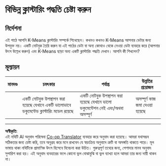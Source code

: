 <!--
CO_OP_TRANSLATOR_METADATA:
{
  "original_hash": "b8e17eff34ad1680eba2a5d3cf9ffc41",
  "translation_date": "2025-08-29T21:07:20+00:00",
  "source_file": "5-Clustering/2-K-Means/assignment.md",
  "language_code": "bn"
}
-->
# বিভিন্ন ক্লাস্টারিং পদ্ধতি চেষ্টা করুন

## নির্দেশনা

এই পাঠে আপনি K-Means ক্লাস্টারিং সম্পর্কে শিখেছেন। কখনও কখনও K-Means আপনার ডেটার জন্য উপযুক্ত নয়। একটি নোটবুক তৈরি করুন যা এই পাঠের ডেটা বা অন্য কোথাও থেকে নেওয়া ডেটা ব্যবহার করে (আপনার উৎস উল্লেখ করুন) এবং K-Means ছাড়া অন্য একটি ক্লাস্টারিং পদ্ধতি দেখান। আপনি কী শিখলেন?

## মূল্যায়ন

| মানদণ্ড | চমৎকার                                                       | পর্যাপ্ত                                                             | উন্নতির প্রয়োজন            |
| -------- | --------------------------------------------------------------- | -------------------------------------------------------------------- | ---------------------------- |
|          | একটি নোটবুক উপস্থাপন করা হয়েছে যেখানে একটি ভালোভাবে ডকুমেন্টেড ক্লাস্টারিং মডেল রয়েছে | একটি নোটবুক উপস্থাপন করা হয়েছে যেখানে ভালো ডকুমেন্টেশন নেই এবং/অথবা অসম্পূর্ণ | অসম্পূর্ণ কাজ জমা দেওয়া হয়েছে |

---

**অস্বীকৃতি**:  
এই নথিটি AI অনুবাদ পরিষেবা [Co-op Translator](https://github.com/Azure/co-op-translator) ব্যবহার করে অনুবাদ করা হয়েছে। আমরা যথাসম্ভব সঠিকতার জন্য চেষ্টা করি, তবে অনুগ্রহ করে মনে রাখবেন যে স্বয়ংক্রিয় অনুবাদে ত্রুটি বা অসঙ্গতি থাকতে পারে। মূল ভাষায় থাকা নথিটিকে প্রামাণিক উৎস হিসেবে বিবেচনা করা উচিত। গুরুত্বপূর্ণ তথ্যের জন্য, পেশাদার মানব অনুবাদ সুপারিশ করা হয়। এই অনুবাদ ব্যবহারের ফলে কোনো ভুল বোঝাবুঝি বা ভুল ব্যাখ্যা হলে আমরা তার জন্য দায়ী থাকব না।